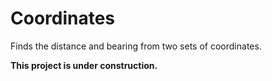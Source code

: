 # Coordinates
Finds the distance and bearing from two sets of coordinates.

**This project is under construction.**
